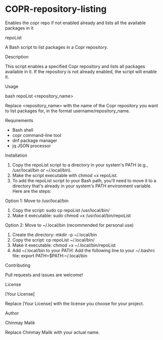 # COPR-repository-listing
Enables the copr repo if not enabled already and lists all the available packages in it 

repoList

A Bash script to list packages in a Copr repository.

Description

This script enables a specified Copr repository and lists all packages available in it. If the repository is not already enabled, the script will enable it.

Usage


bash
repoList <repository_name>


Replace <repository_name> with the name of the Copr repository you want to list packages for, in the format username/repository_name.

Requirements

- Bash shell
- copr command-line tool
- dnf package manager
- jq JSON processor

Installation

1. Copy the repoList script to a directory in your system's PATH (e.g., /usr/local/bin or ~/.local/bin).
2. Make the script executable with chmod +x repoList.
3. To add the repoList script to your Bash path, you'll need to move it to a directory that's already in your system's PATH environment variable. Here are the steps:

Option 1: Move to /usr/local/bin

1. Copy the script: sudo cp repoList /usr/local/bin/
2. Make it executable: sudo chmod +x /usr/local/bin/repoList

Option 2: Move to ~/.local/bin (recommended for personal use)

1. Create the directory: mkdir -p ~/.local/bin
2. Copy the script: cp repoList ~/.local/bin/
3. Make it executable: chmod +x ~/.local/bin/repoList
4. Add ~/.local/bin to your PATH: Add the following line to your ~/.bashrc file: export PATH=$PATH:~/.local/bin

Contributing

Pull requests and issues are welcome!

License

[Your License]

Replace [Your License] with the license you choose for your project.

Author

Chinmay Malik

Replace Chinmay Malik with your actual name.

